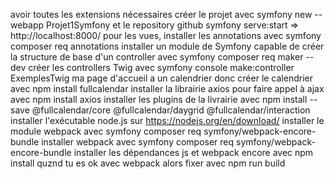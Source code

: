 avoir toutes les extensions nécessaires
créer le projet avec symfony new --webapp Projet1Symfony et le repository github
symfony serve:start => http://localhost:8000/
pour les vues, installer les annotations avec symfony composer req annotations
installer un module de Symfony capable de créer la structure de base d'un controller avec symfony composer req maker --dev
créer les controllers Twig avec symfony console make:controller ExemplesTwig
ma page d'accueil a un calendrier donc créer le calendrier avec npm install fullcalendar
installer la librairie axios pour faire appel à ajax avec npm install axios
installer les plugins de la livrairie avec npm install --save @fullcalendar/core @fullcalendar/daygrid @fullcalendar/interaction
installer l'exécutable node.js sur https://nodejs.org/en/download/
installer le module webpack avec symfony composer req symfony/webpack-encore-bundle 
installer webpack avec symfony composer req symfony/webpack-encore-bundle
installer les dépendances js et webpack encore avec npm install
quznd tu es ok avec webpack alors fixer avec npm run build
